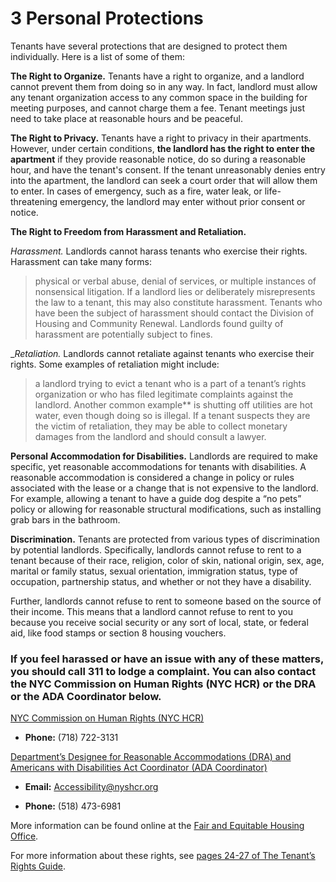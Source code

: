 # 3 Personal Protections
Tenants have several protections that are designed to protect them individually. Here is a list of some of them:

**The Right to Organize.**
Tenants have a right to organize, and a landlord cannot prevent them from doing so in any way. In fact, landlord must allow any tenant organization access to any common space in the building for meeting purposes, and cannot charge them a fee. Tenant meetings just need to take place at reasonable hours and be peaceful. 

**The Right to Privacy.**
Tenants have a right to privacy in their apartments. However, under certain conditions, **the landlord has the right to enter the apartment** if they provide reasonable notice, do so during a reasonable hour, and have the tenant's consent. If the tenant unreasonably denies entry into the apartment, the landlord can seek a court order that will allow them to enter. In cases of emergency, such as a fire, water leak, or life-threatening emergency, the landlord may enter without prior consent or notice. 

**The Right to Freedom from Harassment and Retaliation.**

_Harassment._ Landlords cannot harass tenants who exercise their rights. Harassment can take many forms: 

>physical or verbal abuse, denial of services, or multiple instances of nonsensical litigation. If a landlord lies or deliberately misrepresents the law to a tenant, this may also constitute harassment. Tenants who have been the subject of harassment should contact the Division of Housing and Community Renewal. Landlords found guilty of harassment are potentially subject to fines. 

__Retaliation._ Landlords cannot retaliate against tenants who exercise their rights. Some examples of retaliation might include:

>  a landlord trying to evict a tenant who is a part of a tenant’s rights organization or who has filed legitimate complaints against the landlord. Another common example** is shutting off utilities are hot water, even though doing so is illegal. If a tenant suspects they are the victim of retaliation, they may be able to collect monetary damages from the landlord and should consult a lawyer. 

**Personal Accommodation for Disabilities.**
Landlords are required to make specific, yet reasonable accommodations for tenants with disabilities. A reasonable accommodation is considered a change in policy or rules associated with the lease or a change that is not expensive to the landlord. For example, allowing a tenant to have a guide dog despite a “no pets” policy or allowing for reasonable structural modifications, such as installing grab bars in the bathroom. 

**Discrimination.**
Tenants are protected from various types of discrimination by potential landlords. Specifically, landlords cannot refuse to rent to a tenant because of their race, religion, color of skin, national origin, sex, age, marital or family status, sexual orientation, immigration status, type of occupation, partnership status, and whether or not they have a disability.

Further, landlords cannot refuse to rent to someone based on the source of their income. This means that a landlord cannot refuse to rent to you because you receive social security or any sort of local, state, or federal aid, like food stamps or section 8 housing vouchers. 

### If you feel harassed or have an issue with any of these matters, you should call 311 to lodge a complaint. You can also contact the NYC Commission on Human Rights (NYC HCR) or the DRA or the ADA Coordinator below.

[NYC Commission on Human Rights (NYC HCR)](https://www1.nyc.gov/site/cchr/about/contact-us.page)

- **Phone:** (718) 722-3131 

[Department’s Designee for Reasonable Accommodations (DRA) and Americans with Disabilities Act Coordinator (ADA Coordinator)](http://www.nyshcr.org/AboutUs/ContactUs.htm)

- **Email:** Accessibility@nyshcr.org

- **Phone:** (518) 473-6981


More information can be found online at the [Fair and Equitable Housing Office](http://www.nyshcr.org/AboutUs/Offices/FairHousing/ImmigrationDiscriminationHarassment.htm).
 
For more information about these rights, see [pages 24-27 of The Tenant’s Rights Guide](https://ag.ny.gov/sites/default/files/tenants_rights.pdf).


